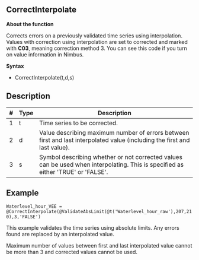 ## CorrectInterpolate
  **About the function**

Corrects errors on a previously validated time series using interpolation.
Values with correction using interpolation are set to corrected and marked with
**C03**, meaning correction method 3. You can see this code if you turn on value
information in Nimbus.

  **Syntax**

- CorrectInterpolate(t,d,s)


## Description


| # | Type | Description |
|---|---|---|
| 1 | t | Time series to be corrected. |
| 2 | d | Value describing maximum number of errors between first and last interpolated value (including the first and last value). |
| 3 | s | Symbol describing whether or not corrected values can be used when interpolating. This is specified as either 'TRUE' or 'FALSE'. |



## Example
`Waterlevel_hour_VEE = @CorrectInterpolate(@ValidateAbsLimit(@t('Waterlevel_hour_raw'),207,210),3,'FALSE')`

This example validates the time series using absolute limits. Any errors found
are replaced by an interpolated value.

Maximum number of values between first and last interpolated value cannot be
more than 3 and corrected values cannot be used.
